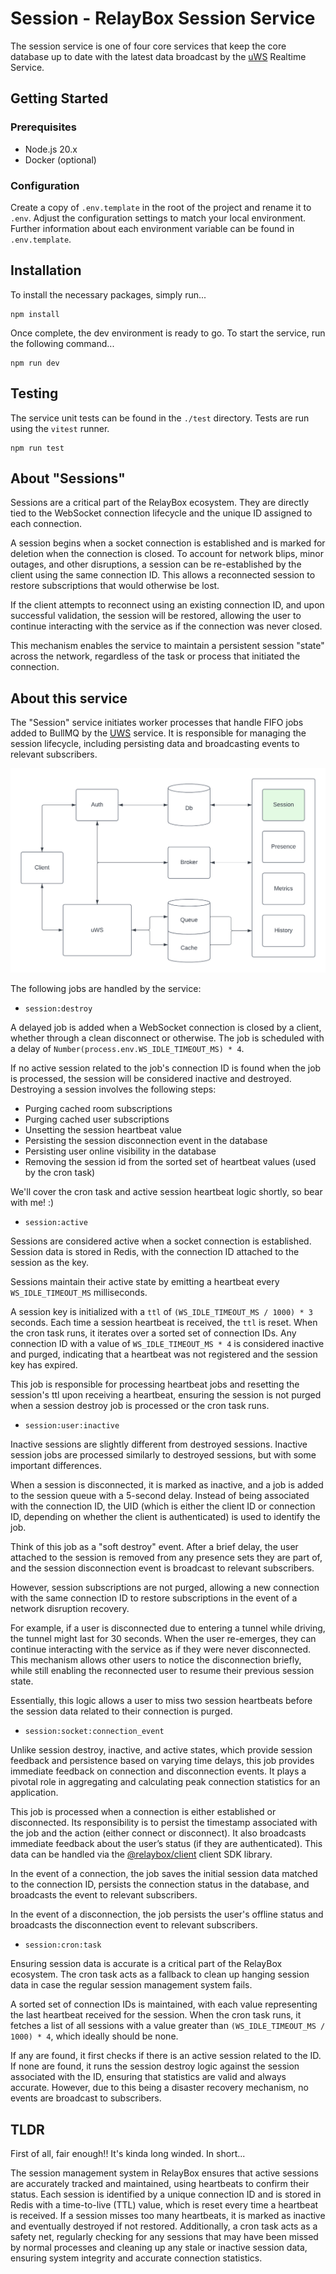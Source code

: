 # Session - RelayBox Session Service

The session service is one of four core services that keep the core database up to date with the latest data broadcast by the [uWS](https://github.com/relaybox/uws) Realtime Service.

## Getting Started

### Prerequisites

- Node.js 20.x
- Docker (optional)

### Configuration

Create a copy of `.env.template` in the root of the project and rename it to `.env`. Adjust the configuration settings to match your local environment. Further information about each environment variable can be found in `.env.template`.

## Installation

To install the necessary packages, simply run...

```
npm install
```

Once complete, the dev environment is ready to go. To start the service, run the following command...

```
npm run dev
```

## Testing

The service unit tests can be found in the `./test` directory. Tests are run using the `vitest` runner.

```
npm run test
```

## About "Sessions"

Sessions are a critical part of the RelayBox ecosystem. They are directly tied to the WebSocket connection lifecycle and the unique ID assigned to each connection.

A session begins when a socket connection is established and is marked for deletion when the connection is closed. To account for network blips, minor outages, and other disruptions, a session can be re-established by the client using the same connection ID. This allows a reconnected session to restore subscriptions that would otherwise be lost.

If the client attempts to reconnect using an existing connection ID, and upon successful validation, the session will be restored, allowing the user to continue interacting with the service as if the connection was never closed.

This mechanism enables the service to maintain a persistent session "state" across the network, regardless of the task or process that initiated the connection.

## About this service

The "Session" service initiates worker processes that handle FIFO jobs added to BullMQ by the [UWS](https://github.com/relaybox/uws) service. It is responsible for managing the session lifecycle, including persisting data and broadcasting events to relevant subscribers.

![RelayBox system diagram, highlight Session](/assets/system/relaybox-system-session.png)

The following jobs are handled by the service:

- `session:destroy`

A delayed job is added when a WebSocket connection is closed by a client, whether through a clean disconnect or otherwise. The job is scheduled with a delay of `Number(process.env.WS_IDLE_TIMEOUT_MS) * 4`.

If no active session related to the job's connection ID is found when the job is processed, the session will be considered inactive and destroyed. Destroying a session involves the following steps:

- Purging cached room subscriptions
- Purging cached user subscriptions
- Unsetting the session heartbeat value
- Persisting the session disconnection event in the database
- Persisting user online visibility in the database
- Removing the session id from the sorted set of heartbeat values (used by the cron task)

We'll cover the cron task and active session heartbeat logic shortly, so bear with me! :)

- `session:active`

Sessions are considered active when a socket connection is established. Session data is stored in Redis, with the connection ID attached to the session as the key.

Sessions maintain their active state by emitting a heartbeat every `WS_IDLE_TIMEOUT_MS` milliseconds.

A session key is initialized with a `ttl` of `(WS_IDLE_TIMEOUT_MS / 1000) * 3` seconds. Each time a session heartbeat is received, the `ttl` is reset. When the cron task runs, it iterates over a sorted set of connection IDs. Any connection ID with a value of `WS_IDLE_TIMEOUT_MS * 4` is considered inactive and purged, indicating that a heartbeat was not registered and the session key has expired.

This job is responsible for processing heartbeat jobs and resetting the session's ttl upon receiving a heartbeat, ensuring the session is not purged when a session destroy job is processed or the cron task runs.

- `session:user:inactive`

Inactive sessions are slightly different from destroyed sessions. Inactive session jobs are processed similarly to destroyed sessions, but with some important differences.

When a session is disconnected, it is marked as inactive, and a job is added to the session queue with a 5-second delay. Instead of being associated with the connection ID, the UID (which is either the client ID or connection ID, depending on whether the client is authenticated) is used to identify the job.

Think of this job as a "soft destroy" event. After a brief delay, the user attached to the session is removed from any presence sets they are part of, and the session disconnection event is broadcast to relevant subscribers.

However, session subscriptions are not purged, allowing a new connection with the same connection ID to restore subscriptions in the event of a network disruption recovery.

For example, if a user is disconnected due to entering a tunnel while driving, the tunnel might last for 30 seconds. When the user re-emerges, they can continue interacting with the service as if they were never disconnected. This mechanism allows other users to notice the disconnection briefly, while still enabling the reconnected user to resume their previous session state.

Essentially, this logic allows a user to miss two session heartbeats before the session data related to their connection is purged.

- `session:socket:connection_event`

Unlike session destroy, inactive, and active states, which provide session feedback and persistence based on varying time delays, this job provides immediate feedback on connection and disconnection events. It plays a pivotal role in aggregating and calculating peak connection statistics for an application.

This job is processed when a connection is either established or disconnected. Its responsibility is to persist the timestamp associated with the job and the action (either connect or disconnect). It also broadcasts immediate feedback about the user’s status (if they are authenticated). This data can be handled via the [@relaybox/client](https://relaybox.net/docs/api-reference/relaybox-client/users#user-on-connection-event) client SDK library.

In the event of a connection, the job saves the initial session data matched to the connection ID, persists the connection status in the database, and broadcasts the event to relevant subscribers.

In the event of a disconnection, the job persists the user's offline status and broadcasts the disconnection event to relevant subscribers.

- `session:cron:task`

Ensuring session data is accurate is a critical part of the RelayBox ecosystem. The cron task acts as a fallback to clean up hanging session data in case the regular session management system fails.

A sorted set of connection IDs is maintained, with each value representing the last heartbeat received for the session. When the cron task runs, it fetches a list of all sessions with a value greater than `(WS_IDLE_TIMEOUT_MS / 1000) * 4`, which ideally should be none.

If any are found, it first checks if there is an active session related to the ID. If none are found, it runs the session destroy logic against the session associated with the ID, ensuring that statistics are valid and always accurate. However, due to this being a disaster recovery mechanism, no events are broadcast to subscribers.

## TLDR

First of all, fair enough!! It's kinda long winded. In short...

The session management system in RelayBox ensures that active sessions are accurately tracked and maintained, using heartbeats to confirm their status. Each session is identified by a unique connection ID and is stored in Redis with a time-to-live (TTL) value, which is reset every time a heartbeat is received. If a session misses too many heartbeats, it is marked as inactive and eventually destroyed if not restored. Additionally, a cron task acts as a safety net, regularly checking for any sessions that may have been missed by normal processes and cleaning up any stale or inactive session data, ensuring system integrity and accurate connection statistics.
